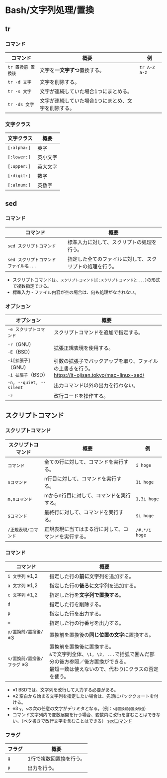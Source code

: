 # Bash/文字列処理/置換

## tr

### コマンド

| コマンド           | 概要                                                | 例           |
| ------------------ | --------------------------------------------------- | ------------ |
| `tr 置換前 置換後` | 文字を**一文字ずつ**置換する。                      | `tr A-Z a-z` |
| `tr -d 文字`       | 文字を削除する。                                    |              |
| `tr -s 文字`       | 文字が連続していた場合1つにまとめる。               |              |
| `tr -ds 文字`      | 文字が連続していた場合1つにまとめ、文字を削除する。 |              |

### 文字クラス

| 文字クラス  | 概要     |
| ----------- | -------- |
| `[:alpha:]` | 英字     |
| `[:lower:]` | 英小文字 |
| `[:upper:]` | 英大文字 |
| `[:digit:]` | 数字     |
| `[:alnum:]` | 英数字   |

## sed

### コマンド

| コマンド                     | 概要                           |
|--------------------------|------------------------------|
| `sed スクリプトコマンド`          | 標準入力に対して、スクリプトの処理を行う。        |
| `sed スクリプトコマンド ファイル名...` | 指定した全てのファイルに対して、スクリプトの処理を行う。 |

- スクリプトコマンドは、`スクリプトコマンド1[;スクリプトコマンド2;...]`の形式で複数指定できる。
- 標準入力・ファイル内容が空の場合は、何も処理がなされない。

### オプション

| オプション                                  | 概要                                                         |
| ------------------------------------------- | ------------------------------------------------------------ |
| `-e スクリプトコマンド`                     | スクリプトコマンドを追加で指定する。                         |
| `-r`（GNU）<br />`-E`（BSD）                | 拡張正規表現を使用する。                                     |
| `-i[拡張子]`（GNU）<br />`-i 拡張子`（BSD） | 引数の拡張子でバックアップを取り、ファイルの上書きを行う。<br /><https://it-ojisan.tokyo/mac-linux-sed/> |
| `-n, --quiet, --silent`                     | 出力コマンド以外の出力を行わない。                           |
| `-z`                                        | 改行コードを操作する。                                       |

## スクリプトコマンド

### スクリプトコマンド

| スクリプトコマンド   | 概要                                                 | 例            |
| -------------------- | ---------------------------------------------------- | ------------- |
| `コマンド`           | 全ての行に対して、コマンドを実行する。               | `i hoge`      |
| `nコマンド`          | n行目に対して、コマンドを実行する。                  | `1i hoge`     |
| `m,nコマンド`        | mからn行目に対して、コマンドを実行する。             | `1,3i hoge`   |
| `$コマンド`          | 最終行に対して、コマンドを実行する。                 | `$i hoge`     |
| `/正規表現/コマンド` | 正規表現に当てはまる行に対して、コマンドを実行する。 | `/#.*/i hoge` |

### コマンド

| コマンド                    | 概要                                                         |
| --------------------------- | ------------------------------------------------------------ |
| `i 文字列` ※1,2             | 指定した行の**前に**文字列を追加する。                       |
| `a 文字列` ※1,2             | 指定した行の**後ろに**文字列を追加する。                     |
| `c 文字列` ※1,2             | 指定した行を**文字列で置換する**。                           |
| `d`                         | 指定した行を削除する。                                       |
| `p`                         | 指定した行を出力する。                                       |
| `=`                         | 指定した行の行番号を出力する。                               |
| `y/置換前/置換後/` ※3       | 置換前を置換後の**同じ位置の文字**に置換する。               |
| `s/置換前/置換後/フラグ` ※3 | 置換前を置換後に置換する。<br /> `&`で文字列全体、`\1, \2, ...`で括弧で囲んだ部分の後方参照／後方置換ができる。 <br />最短一致は使えないので、代わりにクラスの否定を使う。 |

- ※1 BSDでは、文字列を改行して入力する必要がある。
- ※2 空白から始まる文字列を指定したい場合は、先頭にバッククォートを付ける。
- ※3 `y, s`の次の任意の文字がデリミタとなる。（例：`s@置換前@置換後@`）
- コマンド文字列内で変数展開を行う場合、変数内に改行を含むことはできない。（ベタ書きで改行文字を含むことはできる）
    [sedコマンド](https://www.yutry.net/pc/program/sed-shellscript#mulchline-sed-insert)

### フラグ

| フラグ | 概要                    |
| ------ | ----------------------- |
| `g`    | 1行で複数回置換を行う。 |
| `p`    | 出力を行う。            |
